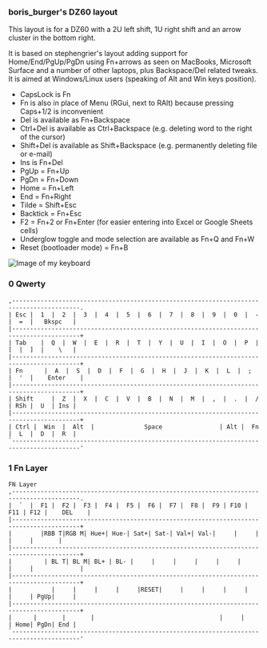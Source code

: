 ### boris_burger's DZ60 layout

This layout is for a DZ60 with a 2U left shift, 1U right shift and an arrow cluster in
the bottom right.

It is based on stephengrier's layout adding support for Home/End/PgUp/PgDn using Fn+arrows
as seen on MacBooks, Microsoft Surface and a number of other laptops, plus Backspace/Del
related tweaks. It is aimed at Windows/Linux users (speaking of Alt and Win keys position).

- CapsLock is Fn
- Fn is also in place of Menu (RGui, next to RAlt) because pressing Caps+1/2 is inconvenient
- Del is available as Fn+Backspace
- Ctrl+Del is available as Ctrl+Backspace (e.g. deleting word to the right of the cursor)
- Shift+Del is available as Shift+Backspace (e.g. permanently deleting file or e-mail)
- Ins is Fn+Del
- PgUp = Fn+Up
- PgDn = Fn+Down
- Home = Fn+Left
- End = Fn+Right
- Tilde = Shift+Esc 
- Backtick = Fn+Esc
- F2 = Fn+2 or Fn+Enter (for easier entering into Excel or Google Sheets cells)
- Underglow toggle and mode selection are available as Fn+Q and Fn+W
- Reset (bootloader mode) = Fn+B

![Image of my keyboard](https://i.imgur.com/WIE4xh4.jpg)

### 0 Qwerty
```
,-----------------------------------------------------------------------------------------.
| Esc |  1  |  2  |  3  |  4  |  5  |  6  |  7  |  8  |  9  |  0  |  -  |  =  |   Bkspc   |
|-----------------------------------------------------------------------------------------+
| Tab    |  Q  |  W  |  E  |  R  |  T  |  Y  |  U  |  I  |  O  |  P  |  [  |  ]  |    \   |
|-----------------------------------------------------------------------------------------+
| Fn      |  A  |  S  |  D  |  F  |  G  |  H  |  J  |  K  |  L  |  ;  |  '  |    Enter    |
|-----------------------------------------------------------------------------------------+
| Shift     |  Z  |  X  |  C  |  V  |  B  |  N  |  M  |  ,  |  .  |  /  | RSh |  U  | Ins |
|-----------------------------------------------------------------------------------------+
| Ctrl |  Win  |  Alt  |              Space                | Alt |  Fn  |  L  |  D  |  R  |
`-----------------------------------------------------------------------------------------'
```

### 1 Fn Layer
```
FN Layer
,-----------------------------------------------------------------------------------------.
|  `  |  F1 |  F2 |  F3 |  F4 |  F5 |  F6 |  F7 |  F8 |  F9 | F10 | F11 | F12 |    DEL    |
|-----------------------------------------------------------------------------------------+
|        |RBB T|RGB M| Hue+| Hue-| Sat+| Sat-| Val+| Val-|     |     |      |     |       |
|-----------------------------------------------------------------------------------------+
|         | BL T| BL M| BL+ | BL- |     |     |     |     |     |     |     |             |
|-----------------------------------------------------------------------------------------+
|           |     |     |     |     |RESET|     |     |     |     |     |     | PgUp|     |
|-----------------------------------------------------------------------------------------+
|      |       |       |                                   |     |      | Home| PgDn| End |
`-----------------------------------------------------------------------------------------'
```

